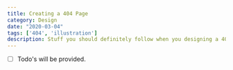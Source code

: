 ```yaml
---
title: Creating a 404 Page
category: Design
date: "2020-03-04"
tags: ['404', 'illustration']
description: Stuff you should definitely follow when you designing a 404 page. 
---
```


- [ ] Todo's will be provided.
